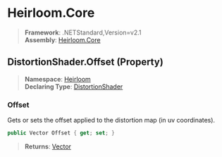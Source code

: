 # Heirloom.Core

> **Framework**: .NETStandard,Version=v2.1  
> **Assembly**: [Heirloom.Core][0]

## DistortionShader.Offset (Property)

> **Namespace**: [Heirloom][0]  
> **Declaring Type**: [DistortionShader][1]

### Offset

Gets or sets the offset applied to the distortion map (in uv coordinates).

```cs
public Vector Offset { get; set; }
```

> **Returns**: [Vector][2]

[0]: ../../../Heirloom.Core.md
[1]: ../DistortionShader.md
[2]: ../Vector.md
